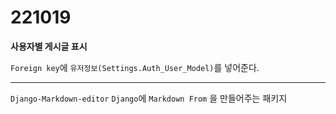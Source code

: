 # 221019

**사용자별 게시글 표시**

`Foreign key`에 `유저정보(Settings.Auth_User_Model)`를 넣어준다.

---

`Django-Markdown-editor` `Django`에 `Markdown From` 을 만들어주는 패키지